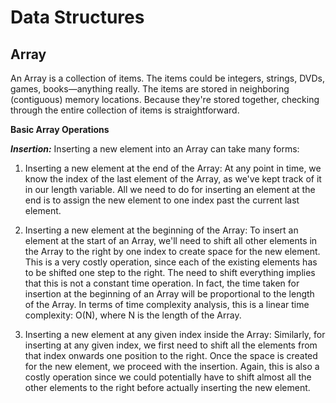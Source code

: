 # Data Structures

## Array
An Array is a collection of items. The items could be integers, strings, DVDs, games, books—anything really. The items are stored in neighboring (contiguous) memory locations. Because they're stored together, checking through the entire collection of items is straightforward.

**Basic Array Operations**

***Insertion:***
Inserting a new element into an Array can take many forms:

1. Inserting a new element at the end of the Array: At any point in time, we know the index of the last element of the Array, as we've kept track of it in our length variable. All we need to do for inserting an element at the end is to assign the new element to one index past the current last element.

2. Inserting a new element at the beginning of the Array: To insert an element at the start of an Array, we'll need to shift all other elements in the Array to the right by one index to create space for the new element. This is a very costly operation, since each of the existing elements has to be shifted one step to the right. The need to shift everything implies that this is not a constant time operation. In fact, the time taken for insertion at the beginning of an Array will be proportional to the length of the Array. In terms of time complexity analysis, this is a linear time complexity: O(N), where N is the length of the Array.

3. Inserting a new element at any given index inside the Array: Similarly, for inserting at any given index, we first need to shift all the elements from that index onwards one position to the right. Once the space is created for the new element, we proceed with the insertion. Again, this is also a costly operation since we could potentially have to shift almost all the other elements to the right before actually inserting the new element. 
